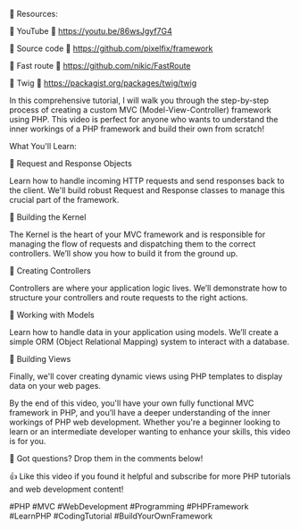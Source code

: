 🔗 Resources:

🌟 YouTube 🌟 https://youtu.be/86wsJgyf7G4

🌟 Source code 🌟 https://github.com/pixelfix/framework

🌟 Fast route 🌟 https://github.com/nikic/FastRoute

🌟 Twig 🌟 https://packagist.org/packages/twig/twig

In this comprehensive tutorial, I will walk you through the step-by-step process of creating a custom MVC (Model-View-Controller) framework using PHP. This video is perfect for anyone who wants to understand the inner workings of a PHP framework and build their own from scratch!

What You'll Learn:

🌟 Request and Response Objects

Learn how to handle incoming HTTP requests and send responses back to the client. We'll build robust Request and Response classes to manage this crucial part of the framework.

🌟 Building the Kernel

The Kernel is the heart of your MVC framework and is responsible for managing the flow of requests and dispatching them to the correct controllers. We’ll show you how to build it from the ground up.

🌟 Creating Controllers

Controllers are where your application logic lives. We’ll demonstrate how to structure your controllers and route requests to the right actions.

🌟 Working with Models

Learn how to handle data in your application using models. We’ll create a simple ORM (Object Relational Mapping) system to interact with a database.

🌟 Building Views

Finally, we'll cover creating dynamic views using PHP templates to display data on your web pages.

By the end of this video, you'll have your own fully functional MVC framework in PHP, and you’ll have a deeper understanding of the inner workings of PHP web development. Whether you're a beginner looking to learn or an intermediate developer wanting to enhance your skills, this video is for you.

💬 Got questions? Drop them in the comments below!

👍 Like this video if you found it helpful and subscribe for more PHP tutorials and web development content!

#PHP #MVC #WebDevelopment #Programming #PHPFramework #LearnPHP #CodingTutorial #BuildYourOwnFramework
